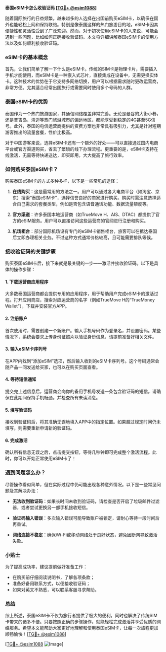 **泰国eSIM卡怎么收验证码 [[TG💪+ @esim1088](https://t.me/s/esim1088)]**

随着国际旅行的日益频繁，越来越多的人选择在出国前购买eSIM卡，以确保在国外也能轻松上网和保持联络。特别是像泰国这样的热门旅游目的地，eSIM卡因其便捷性和灵活性受到了广泛欢迎。然而，对于初次使用eSIM卡的人来说，可能会遇到一些问题，比如如何正确接收验证码。本文将详细讲解泰国eSIM卡的使用方法以及如何顺利接收验证码。

### eSIM卡的基本概念

首先，让我们简单了解一下什么是eSIM卡。传统的SIM卡是物理卡片，需要插入手机才能使用，而eSIM卡是一种嵌入式芯片，直接集成在设备中，无需更换实体卡。这种技术的优势在于它支持多网络切换，用户可以根据需求随时更改运营商，非常方便。尤其适合经常出国旅行或需要同时使用多个号码的人群。

### 泰国eSIM卡的优势

泰国作为一个热门旅游国家，其通信网络覆盖非常完善。无论是曼谷的大街小巷，还是普吉岛、清迈等热门旅游城市的偏远地区，都能享受到稳定的4G甚至5G信号。此外，泰国的电信运营商提供的资费方案也非常具有吸引力，尤其是针对短期游客推出的流量套餐，性价比极高。

对于中国游客来说，选择eSIM卡还有一个额外的好处——可以直接通过国内电商平台或官方渠道购买，省去了繁琐的线下办理流程。更重要的是，eSIM卡支持在线激活，无需等待快递送达，即买即用，大大提高了旅行效率。

### 如何购买泰国eSIM卡？

购买泰国eSIM卡的方式多种多样，以下是一些常见的途径：

1. **在线购买**：这是最常用的方法之一。用户可以通过各大电商平台（如淘宝、京东）搜索“泰国eSIM卡”，选择信誉良好的商家进行购买。购买时需注意选择适合自己需求的套餐类型，例如是否包含语音通话功能、数据流量额度等。
   
2. **官方渠道**：许多泰国本地运营商（如TrueMove H、AIS、DTAC）都提供了官方的eSIM服务。用户可以直接访问这些运营商的官网进行注册和购买。

3. **机场柜台**：部分国际机场设有专门的eSIM卡销售柜台，旅客可以在抵达泰国后立即办理相关业务。不过这种方式通常价格较高，且可能需要排队等候。

### 接收验证码的关键步骤

购买泰国eSIM卡后，接下来就是最关键的一步——激活并接收验证码。以下是具体的操作步骤：

#### 1. 下载运营商应用程序
大多数泰国运营商都会提供专用的应用程序，用于帮助用户完成eSIM卡的激活过程。打开应用商店，搜索对应运营商的名字（例如TrueMove H的“TrueMoney Wallet”），下载并安装官方APP。

#### 2. 注册账户
首次使用时，需要创建一个新账户。输入手机号码作为登录名，并设置密码。某些情况下，系统会要求上传身份证照片以验证身份信息，请提前准备好相关文件。

#### 3. 输入eSIM卡序列号
在APP内找到“添加eSIM”选项，然后输入收到的eSIM卡序列号。这个号码通常会随产品一同发送给买家，也可以在购买页面查看。

#### 4. 等待短信通知
提交完上述信息后，运营商会向你的备用手机号发送一条包含验证码的短信。请确保在此期间保持手机畅通，并检查所有未读消息。

#### 5. 填写验证码
接收到验证码后，将其准确无误地填入APP中的指定位置。如果超过规定时间仍未填写，则需要重新申请新的验证码。

#### 6. 完成激活
确认所有信息无误之后，点击提交按钮，等待几秒钟即可完成整个激活流程。此时，你可以开始正常使用eSIM卡了！

### 遇到问题怎么办？

尽管操作看似简单，但在实际过程中仍可能出现各种意外情况。以下是一些常见问题及其解决办法：

- **无法收到验证码**：如果长时间未收到验证码，请检查是否开启了垃圾邮件过滤器，或者尝试更换另一部手机接收短信。
  
- **验证码输入错误**：多次输入错误可能导致账户被锁定，请耐心等待一段时间后再重试。

- **网络连接不稳定**：确保Wi-Fi或移动网络处于良好状态，避免因断网导致激活失败。

### 小贴士

为了提高成功率，建议提前做好准备工作：
- 在购买前仔细阅读说明书，了解各项条款；
- 准备好备用联系方式，以便接收验证码；
- 如果对英文不熟悉，可以联系客服寻求帮助。

### 总结

综上所述，泰国eSIM卡不仅为旅行者提供了极大的便利，同时也解决了传统SIM卡带来的诸多不便。只要按照正确的步骤操作，就能轻松完成激活并享受优质的网络服务。希望本文能帮助大家更好地理解和使用泰国eSIM卡，让每一次旅程更加顺畅愉快！[[TG💪+ @esim1088](https://t.me/s/esim1088)]

[[TG💪+ @esim1088](https://t.me/s/esim1088) ![Image](https://i.postimg.cc/4NQfJmqS/Snipaste-2025-05-13-00-14-12.png)]